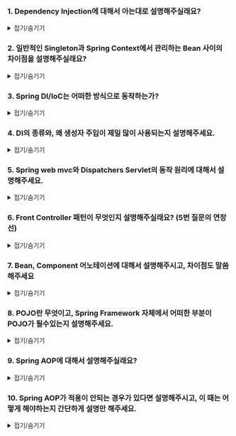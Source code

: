### 1. Dependency Injection에 대해서 아는대로 설명해주실래요?

<details>
<summary>접기/숨기기</summary>
<div markdown="1">

우선 Dependency Injection에 대해서 설명하기 이전에 Association 관계, Dependency 관게에 대해서 설명하고 시작해야할 것 같습니다.

1️⃣ **Association Relationship**
![](./img/association.png)

2️⃣ **Dependency Relationship**
![](./img/dependency.png)

Association 관계의 경우 A라는 클래스가 B라는 객체를 직접 소유하는 관계를 예로 들 수 있습니다.

~~~kotlin
class A {
    private val b: B = B()
}

class B {
    ...
}
~~~

해당 Association 관계의 경우 B 객체를 A가 직접 소유하기 때문에 **둘 사이의 관계는 강하게 결합되어 있습니다.** 
다시 말하면, B의 코드가 변경되면 A로 변경이 전파될 가능성이 존재한다는 것입니다. 이는 **고수준 모듈이 저수준 모듈의 구현에 영향을 강하게 받는다는 소리이기 때문에 객체지향적으로 좋지 못합니다.**

다음으로 Dependency 관계에 대해서 설명을 하자면, A라는 클래스는 B라는 클래스의 객체를 직접 소유하는 것이 아닌, Interface 등의 **변경 가능성이 거의 없는** 것에 의존하는 것을 의미합니다.

~~~kotlin
class A {
    private lateinit var b: B
    
    constructor(b: B): this(b)
    
    ...
}

interface B {
    ...
}

class BImpl: B {
    ...
}

fun main(args: Array<String>): Unit {
    val a = A(BImpl())
}
~~~

위의 방식처럼, 실제 객체를 생성자에 선언하는 것이 아닌, 인터페이스를 생성자의 인자로 제공하여 생성자는 컴파일 시점에 Interface에 의존하고, 런타임에는 A 객체는 실제 인스턴스에 의존하게 만드는 방식입니다.

이러한 방식은 장점이 아래와 같습니다.

1. A 클래스의 로직은 B의 구현체 로직과 디커플링된다.
2. 고수준의 모듈 구현이 저수준의 모듈 구현에 덜 영향을 받게된다.
3. 전략패턴에 부합한다. 즉, 필요에 따라서 B 인터페이스를 구현하는 객체를 A에 대신 끼울수 있다는 것이다.

이는 객체지향이 지향하는 바인 OCP, DIP에 부합하게됩니다.

Spring에서 제공하는 DI의 방식은 크게 3가지인데요, 생성자 주입, 수정자 주입, 필드 주입이 있습니다. 이에 대해서는 나중에 설명을 드리겠습니다.

</div>
</details>

### 2. 일반적인 Singleton과 Spring Context에서 관리하는 Bean 사이의 차이점을 설명해주실래요?

<details>
<summary>접기/숨기기</summary>
<div markdown="1">

일반적인 Singleton의 경우 구현 방식이 아래와 같습니다.

1. 생성자를 private로 설정하고 외부에서 생성자에 접근 못하게 막는다
2. 모든 로직은 synchronized 블록으로 묶는 등의 처리를 통해 thread-safe하게 만든다
3. static method인 getInstance()를 선언해서 Heap 메모리 상에 해당 인스턴스가 존재하는지 여부를 검사한 뒤 존재하면 기존 인스턴스를 반환, 존재하지 않으면 생성자를 호출하여 인스턴스를 반환한다.

그러나 싱글톤에서도 단점이 존재합니다.

1. 싱글톤은 잘못 관리하면 인스턴스가 2개가 되는 상황이 벌어질 수도 있다. 멀티스레드 환경에서 잘못 관리했을 경우이다.
2. 싱글톤 객체는 테스트에 용이하지 못하다. 왜냐하면 생성자가 private로 막혀있기 때문에 테스트 대역 생성이 곤란하기 때문이다.
3. Singleton의 모든 logic은 thread-safe하게 작성해야한다.
4. Singleton은 무상태를 기반으로 구현해야한다. 상태기반으로 Singleton을 이용하면 경합상태에 빠져서 예상치못한 동작을 일으킬 가능성이 있다.

Spring은 이러한 Singleton의 문제점을 극복하기 위해서 IoC Container를 Singleton Registry의 역할을 수행하여 Spring 차원에서 객체를 관리합니다.

이 때 IoC Container에서 관리하는 객체는 엄연히 말하면 Singleton이 아닌 일반적인 객체이지만, Spring Context 차원에서 관리가 되는 객체이기 때문에 Singleton처럼 사용이 가능합니다. 
그리고 Spring Context에서 객체들이 관리되기 때문에 Context가 이러한 Bean들의 생애주기도 결정하는 것이 가능합니다.

</div>
</details>

### 3. Spring DI/IoC는 어떠한 방식으로 동작하는가?

<details>
<summary>접기/숨기기</summary>
<div markdown="1">

IoC 컨테이너는 Bean들에 대한 제어권을 사용자가 갖는 방식이 아닌, spring framework가 가지는 방식이기 때문에 해당 객체들은 모두 spring의 정책에 맞춰서 관리됩니다.

DI의 경우 주입하고자 하는 객체를 IoC Container에서 탐색하여 조건에 맞는 객체를 찾게되면 이를 주입하는 방식으로 동작합니다. 탐색 기준은 아래와 같습니다.

1. 우선 타입 기준으로 탐색한다. 타입 기준으로 검색시 정확하게 1개가 있는 경우 이를 주입한다.
2. 타입 기준으로 검색하여 1개 이상의 bean이 존재한다면, bean의 이름을 기준으로 선택하여 주입한다. bean의 이름은 클래스 이름, 혹은 메소드의 이름이 default로 설정되어있다.

그리고 이러한 Bean을 생성자 주입, 수정자 주입, 필드 주입 방식으로 DI를 수행합니다. 일반적으로 생성자 주입이 제일 많이 사용됩니다.

</div>
</details>

### 4. DI의 종류와, 왜 생성자 주입이 제일 많이 사용되는지 설명해주세요.

<details>
<summary>접기/숨기기</summary>
<div markdown="1">

DI의 종류에는 3가지가 존재한다고 말씀드린 바 있습니다. 각각 간단하게 설명드리겠습니다.

1. 생성자 주입 (Constructor Injection): 생성자의 인자로 Bean을 주입하는 방식입니다. 구현 방식은 아래와 같습니다.

<details>
<summary>코드 예시</summary>
<div markdown="1">

1️⃣ **Java**
~~~java
@NoArgsConstructor
@Service
public class BeamServiceImpl implements BeamService {
    private final BeamRepository beamRepository;
    
    @Override
    @Transactional
    public Bean createBeam(BeanCreateDto dto) {
        ...
    }
}
~~~

2️⃣ **Kotlin**
~~~kotlin
@Service
class BeamServiceImpl(
    private val beamRepository: BeamRepository
): BeamService {

    @Transactional
    override suspend fun createBeam(dto: BeamCreateDto) = coroutineScope {
        ...
    }
}
~~~

</div>
</details>

2. 수정자 주입 (Setter Injection): 수정자를 통해서 Bean을 주입하는 방식입니다. 주로 Test 코드에서 사용하기도 합니다.

<details>
<summary>코드 예시</summary>
<div markdown="1">

1️⃣ **Java**
~~~java
@Service
public class BeamServiceImpl implements BeamService {
    private BeamRepository beamRepository;
    
    // setter
    public void setBeamRepository(BeamRepository beamRepository) {
        this.beamRepository = beamRepository;
    }
    
    @Override
    @Transactional
    public Bean createBeam(BeanCreateDto dto) {
        ...
    }
}
~~~

2️⃣ **Kotlin**
~~~kotlin
@Service
class BeamServiceImpl: BeamService {

    private var beamRepository: BeamRepository
        set(value) {
            field = value
        }

    @Transactional
    override suspend fun createBeam(dto: BeamCreateDto) = coroutineScope {
        ...
    }
}
~~~

</div>
</details>

2. 필드 주입(Field Injection): 필드를 통해 bean을 주입하는 방식입니다. @Autowired 어노테이션을 통해 bean을 탐색하여 주입합니다.

<details>
<summary>코드 예시</summary>
<div markdown="1">

1️⃣ **Java**
~~~java
@Service
public class BeamServiceImpl implements BeamService {
    @Autowired
    private BeamRepository beamRepository;
    
    @Override
    @Transactional
    public Bean createBeam(BeanCreateDto dto) {
        ...
    }
}
~~~

2️⃣ **Kotlin**
~~~kotlin
@Service
class BeamServiceImpl: BeamService {

    @Autowired
    private val beamRepository: BeamRepository

    @Transactional
    override suspend fun createBeam(dto: BeamCreateDto) = coroutineScope {
        ...
    }
}
~~~

</div>
</details>

그러나 필드주입은 test 코드를 작성할 때 혹은 configuration을 작성할 때 외에는 잘 사용되지 않는 것이 현실인데요, 이유는 다음과 같습니다.

1. 필드 주입의 경우 와부에서 필드를 조작하는 것이 불가능하다. 이는 DI의 취지 중 하나였던 전략패턴의 구현 정신에 위배되는 행위이다.
2. 테스트가 곤란하다. 단위테스트를 위해서는 테스트대역을 정의해야하는데, 테스트대역 정의를 할 때 field는 조작을 할 수가 없기 때문에 테스트가 곤란한 코드를 양산하게된다.

따라서 생성자주입이 필드주입보다 훨씬 많이 사용된다.

</div>
</details>

### 5. Spring web mvc와 Dispatchers Servlet의 동작 원리에 대해서 설명해주세요.

<details>
<summary>접기/숨기기</summary>
<div markdown="1">

**(그나마 제일 정확한 그림을 가져왔습니다)**

![](./img/spring-mvc-execution-structure.jpeg)

Request가 들어와서 Response가 웹서버 외부로 나갈 때 까지의 과정을 순서대로 설명드리겠습니다.

1. Request가 들어오면 우선 Servlet filter를 거친다. 이 때 filter는 Filter Chain Proxy의 형태로 구성이 되어있으며, 모든 filter를 통과하면 request는 Dispatcher Servlet으로 들어간다
2. Dispatcher Servlet은 filter를 통과한 request에 대해서 Handler Mapping에 적절한 Handler method가 존재하는지를 물어본다. 존재하는 경우 Dispatcher Servlet에 통보한다.
3. Handler Method로 보내기 전에 Request는 Interceptor를 거쳐야한다. Interceptor는 Spring context에서 관리가 되며, Controller에 들어가기 전후로 요청을 검증하는 역할을 수행한다.
4. Interceptor를 통과한 Request에 대해서 Handler Adapter를 통과하여 Handler Method에 도달한다. Handler method는 Request에 대해서 ModelAndView를 반환시킨다. 그리고 이 또한 Interceptor를 거쳐서 검증을 받아야한다.
5. Interceptor를 통과한 Response에 대하여 View가 존재하는 경우 ViewResolver로 보내지게된다. ViewResolver에 대해서는 들어온 Response에 대하여 렌더링 할 뷰가 존재하는 경우 Response와 함께 같이 렌더링하여 Dispatcher Servlet으로 보낸다.
6. 해당 View를 filter로 날려서 검증을 수행한다. filter를 통과한 Response는 비로소 웹서버를 통과하여 우리에게 Http Response로 돌아온다.

</div>
</details>

### 6. Front Controller 패턴이 무엇인지 설명해주실래요? (5번 질문의 연장선)

<details>
<summary>접기/숨기기</summary>
<div markdown="1">

우선 Servlet Container가 중앙에 존재하여, Request마다 적절한 Servlet을 Servlet Container에서 생성하여 처리를 한다고 가정하겠습니다.

그러면 Request마다 적절한 Servlet이 싱글톤 인스턴스로 생성이 되어서 request, response가 적절하게 처리될것입니다. 그러나 이 방식에는 문제가 존재합니다.

1. request, response를 받아서 처리하는 거는 모든 Servlet이 공통으로 하는 부분이다. 즉, Boilerplate가 불필요하게 많이 양산된다는 것이다.
2. Request는 모두 Thread를 타고 들어오기 때문에 Servlet의 로직은 멀티쓰레드를 고려하여 작성해야한다. 즉, 구현에 어려움이 추가된다는 부분이 있다.

따라서 Spring은 위 2가지 문제점을 해결하기 위해서 Front Controller 패턴을 도입하였는데요, **request, response는 모두 Dispatcher Servlet이 맡아서 처리하고, Request는 적절한 Handler method로 매핑시키는 역할을 수행하도록 하는것입니다.**

이를 통해서 개발자는 Servlet을 직접 한땀한땀 짜는 것이 아닌, Controller, Service, Repository 등의 비지니스 로직에만 신경쓸 수 있도록 하였습니다.

</div>
</details>

### 7. Bean, Component 어노테이션에 대해서 설명해주시고, 차이점도 말씀해주세요

<details>
<summary>접기/숨기기</summary>
<div markdown="1">

1. @Component: 지정된 클래스를 Application 생성 시점에 단 1회 생성하여 Singleton 객체로 IoC Container에 관리할 수 있도록 하는 어노테이션이다. @Repository, @Service, @Controller 등이 그 예시이다.
2. @Bean: 메소드에 대하여 메소드의 반환 객체를 IoC Container에 담아서 보관할 수 있게 해주는 어노테이션이다.

</div>
</details>

### 8. POJO란 무엇이고, Spring Framework 자체에서 어떠한 부분이 POJO가 될수있는지 설명해주세요. 

<details>
<summary>접기/숨기기</summary>
<div markdown="1">

POJO란 코드 작성에 있어서 외부의 기술이나 환경에 영향을 받지않고 Java API 만으로 작성할 수 있게하자는 프로그래밍 정신입니다. 

이러한 POJO는 Spring에서 Controller / Service / Repository 3계층을 둚으로써 Service logic 구현부터는 Repository의 DB Acccess 로직은 블랙박스 처리를 하여 DB의 접근 기술, DB의 환경에 영향을 받지않고 Business logic을 작성할 수 있게 되는것이 대표적인 예시가 되겠습니다.

추가로 말씀드리자면, Spring Data JPA도 POJO의 정신을 잘 구현하고있다고도 생각합니다. Spring Data JPA의 경우 Database의 종류에 관계없이, 혹은 특정 db에 종속되는 dialect 설정만 해주면 DB의 기술, 종류에 구애받지 않고 일관성있게 DB Access logic을 작성할 수 있게 됩니다.

</div>
</details>

### 9. Spring AOP에 대해서 설명해주실래요? 

<details>
<summary>접기/숨기기</summary>
<div markdown="1">

> 👉 **Spring AOP에 관해서는 토비의 스프링에서도 150페이지에 걸쳐서 설명하고 있습니다. 여기에 적힌 설명은 그저 요약일 뿐이며, 자세한거는 토비의 스프링 3.1을 참고해주시길 바랍니다.**

Spring AOP란 그대로 직역하자면 **관점 지향형 프로그래밍** 입니다. 우선 Spring AOP에 대해서 이해를 하기 위해서는 **관점 지향형 프로그래밍이라는 단어가 왜 등장하였는지부터 배경을 알 필요가 있습니다.**

Spring AOP를 설명하기 좋은 예시는 다름아닌 Transaction을 JDBC로 처리하는 Service logic입니다. 아래의 코드를 먼저 볼까요?

~~~kotlin
@Service
class ChatServiceImpl(
private val chatRepository: ChatRepository
): ChatService {
    override fun like(likeDto: LikeDto): Unit {
        val status = this.transactionManager.getTransaction(DefaultTransactionDefinition())
        
        try {
            ...
            this.transactionManager.commit(status)
        } catch(_: Exception) {
            this.transactionManager.rollback(status)
            throw LikeErrorException("Like Error!!")
        }
    }
}
~~~

이 코드의 문제점이라면, Service 로직을 transaction 내부에서 처리를 해야하지만, 매 로직마다 모두 transaction을 정의하고, try-catch 문으로 일괄적으로 처리를 해줘야한다는 점에 있습니다.

그렇기 때문에 가능한 보일러플레이트를 줄이기 위해서라도 transaction을 정의하는 부분 따로, 비지니스 로직을 정의하는 부분 따로 해주면 아주 좋을겁니다.

따라서 아래와 같이 분리가 가능할겁니다.

~~~kotlin
@Service
class ChatServiceImpl(
private val chatRepository: ChatRepository
): ChatService {
    override fun like(likeDto: LikeDto): Unit {
        ...
    }
}

@Service
class ChatServiceTx(
    private val chatServiceImpl: ChatService
): ChatService {
    override fun like(likeDto: LikeDto): Unit {
        val status = this.transactionManager.getTransaction(DefaultTransactionDefinition())
        
        try {
            chatServiceImpl.like(likeDto)
            this.transactionManager.commit(status)
        } catch(_: Exception) {
            this.transactionManager.rollback(status)
        }
    }
}
~~~

위와 같은 구조를 **데코레이터 패턴** 이라고 부르는데요, 일반적으로 기존의 클래스에서 부가기능을 더해주고 싶을 때 사용할 수 있는 패턴입니다.

그러나 위와 같은 방식도 문제는 있습니다. **비지니스 로직을 분리하는데는 성공했을지 몰라도, 아직도 transaction 처리를 위해서 보일러플레이트를 양산해야한다는 것입니다.**

하지만 이 문제는 객체지향적으로만 해결하기에는 한계가 있습니다. 따라서 다른 방법으로 분리를 해줘야하는데요, 이 때 사용할 수 있는 방식이 **Dynamic Proxy** 입니다.

Dynamic Proxy는 **Java Reflection을 기반으로 동적으로 프록시를 생성하여 기존의 메소드에 부가기능을 더해줄 수 있다는 특징을 가집니다.**

그러나 Dynamic Proxy 방식은 하나의 문제점이 있는데, **런타임에 동적으로 생성이 되는 객체이기 때문에 특별한 방법을 거치지 않는 이상 IoC Container에 Bean으로 등록할 수 없다는 점에 있습니다.**

이를 위해서 Proxy Factory Bean이라는 것을 Spring에서 제공을 해주지만, 이 또한 타겟 오브젝트와 Proxy Factory Bean이 1대1 관계를 맺어야하기 때문에 xml을 계속 작성해줘야한다는 **개발 피로** 를 유발합니다.

Spring은 이를 해소하기 위해서 지금까지 설명해온 개념들을 모두 혼합하여 Spring AOP라는 것을 개발하였습니다. 

* Advice: 메소드에 부여할 추가 기능을 정의한 오브젝트
* JoinPoint: 메소드에 부여되는 추가 기능이 개입하는 시점을 정의한 오브젝트
* PointCut: 메소드의 시그니처를 이용해서 타켓 메소드를 지정하는데 사용하는 오브젝트

이를 통해서 개발자는 동적으로 프록시를 생성하거나, 혹은 팩토리 프록시 빈을 작성할 필요 없이 Spring AOP를 활용하여 간단하게 부가기능을 정의할 수 있게됩니다.

그리고 이러한 Spring AOP의 대표는, 다름아닌 @Transactional 어노테이션인데요, 개발자는 이 어노테이션만 붙임으로써 비지니스 로직에 트랜잭션을 정의할 수 있게됩니다.

</div>
</details>

### 10. Spring AOP가 적용이 안되는 경우가 있다면 설명해주시고, 이 때는 어떻게 해야하는지 간단하게 설명만 해주세요. 

<details>
<summary>접기/숨기기</summary>
<div markdown="1">

Spring AOP는 Java Reflection 기반으로 구현된 기술이기 때문에 **메소드만을 타겟팅할 수 있습니다.** 즉, 메소드 외에 다른것이 타겟이거나, 혹은 리플렉션으로 커버가 안되는 로직에 대해서는 Spring AOP로 해결이 불가능하다는 뜻입니다.

이러한 경우 해결방법은, **AspectJ** 를 사용하는 것입니다. AspectJ는 클래스를 바이트코드 단위로 뜯어서 부가기능을 추가하는 것이 가능합니다.

하지만 개발하면서 AspectJ까지 활용하면서 부가기능을 더할 일은 거의 없기 때문에, 이렇구나 정도만 알고 지나가셔도 무방합니다.

</div>
</details>
